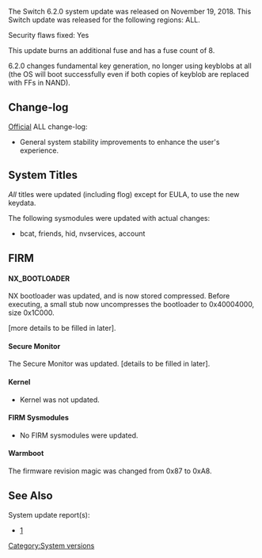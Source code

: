 The Switch 6.2.0 system update was released on November 19, 2018. This
Switch update was released for the following regions: ALL.

Security flaws fixed: Yes

This update burns an additional fuse and has a fuse count of 8.

6.2.0 changes fundamental key generation, no longer using keyblobs at
all (the OS will boot successfully even if both copies of keyblob are
replaced with FFs in
NAND).

## Change-log

[Official](https://en-americas-support.nintendo.com/app/answers/detail/a_id/22525/p/897)
ALL change-log:

  - General system stability improvements to enhance the user's
    experience.

## System Titles

*All* titles were updated (including flog) except for EULA, to use the
new keydata.

The following sysmodules were updated with actual changes:

  - bcat, friends, hid, nvservices, account

## FIRM

#### NX\_BOOTLOADER

NX bootloader was updated, and is now stored compressed. Before
executing, a small stub now uncompresses the bootloader to 0x40004000,
size 0x1C000.

\[more details to be filled in later\].

#### Secure Monitor

The Secure Monitor was updated. \[details to be filled in later\].

#### Kernel

  - Kernel was not updated.

#### FIRM Sysmodules

  - No FIRM sysmodules were updated.

#### Warmboot

The firmware revision magic was changed from 0x87 to 0xA8.

## See Also

System update
    report(s):

  - [1](https://yls8.mtheall.com/ninupdates/reports.php?date=11-19-18_07-05-09&sys=hac)

[Category:System versions](Category:System_versions "wikilink")
